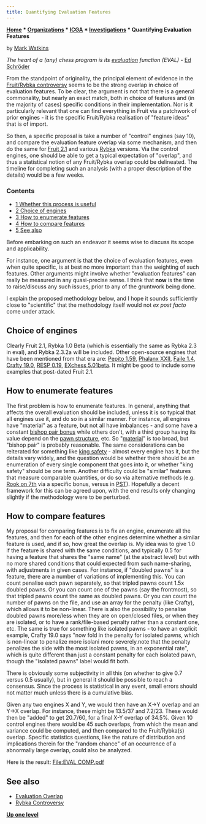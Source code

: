 ```yaml
---
title: Quantifying Evaluation Features
---
```

**[Home](Home "Home") \* [Organizations](Organizations "Organizations") \* [ICGA](ICGA "ICGA") \* [Investigations](ICGA_Investigations "ICGA Investigations") \* Quantifying Evaluation Features**


by [Mark Watkins](Mark_Watkins "Mark Watkins")


*The heart of a (any) chess program is its [evaluation](Evaluation "Evaluation") function (EVAL)* - [Ed Schröder](Ed_Schroder "Ed Schroder")


From the standpoint of originality, the principal element of evidence in the [Fruit/Rybka controversy](Rybka_Controversy "Rybka Controversy") seems to be the strong overlap in choice of evaluation features. To be clear, the argument is not that there is a general commonality, but nearly an exact match, both in choice of features and (in the majority of cases) specific conditions in their implementation. Nor is it particularly relevant that one can find everything in Fruit via a patchwork of prior engines - it is the specific Fruit/Rybka realisation of "feature ideas" that is of import.


So then, a specific proposal is take a number of "control" engines (say 10), and compare the evaluation feature overlap via some mechanism, and then do the same for [Fruit 2.1](Fruit "Fruit") and various [Rybka](Rybka "Rybka") versions. Via the control engines, one should be able to get a typical expectation of "overlap", and thus a statistical notion of any Fruit/Rybka overlap could be delineated. The timeline for completing such an analysis (with a proper description of the details) would be a few weeks.



### Contents


* [1 Whether this process is useful](#whether-this-process-is-useful)
* [2 Choice of engines](#choice-of-engines)
* [3 How to enumerate features](#how-to-enumerate-features)
* [4 How to compare features](#how-to-compare-features)
* [5 See also](#see-also)






Before embarking on such an endeavor it seems wise to discuss its scope and applicability.


For instance, one argument is that the choice of evaluation features, even when quite specific, is at best no more important than the weighting of such features. Other arguments might involve whether "evaluation features" can really be measured in any quasi-precise sense. I think that **now** is the time to raise/discuss any such issues, prior to any of the gruntwork being done.


I explain the proposed methodology below, and I hope it sounds sufficiently close to "scientific" that the methodology itself would not *ex post facto* come under attack.



## Choice of engines


Clearly Fruit 2.1, Rybka 1.0 Beta (which is essentially the same as Rybka 2.3 in eval), and Rybka 2.3.2a will be included. Other open-source engines that have been mentioned from that era are: [Pepito 1.59](Pepito "Pepito"), [Phalanx XXII](Phalanx "Phalanx"), [Faile 1.4](Faile "Faile"), [Crafty 19.0](Crafty "Crafty"), [RESP 0.19](index.php?title=RESP&action=edit&redlink=1 "RESP (page does not exist)"), [EXchess 5.01beta](EXchess "EXchess"). It might be good to include some examples that post-dated Fruit 2.1.



## How to enumerate features


The first problem is how to enumerate features. In general, anything that affects the overall evaluation should be included, unless it is so typical that all engines use it, and do so in a similar manner. For instance, all engines have "material" as a feature, but not all have imbalances - and some have a constant [bishop pair bonus](Bishop_Pair "Bishop Pair") while others don't, with a third group having its value depend on the [pawn structure](Pawn_Structure "Pawn Structure"), etc. So "[material](Material "Material")" is too broad, but "bishop pair" is probably reasonable. The same considerations can be reiterated for something like [king safety](King_Safety "King Safety") - almost every engine has it, but the details vary widely, and the question would be whether there should be an enumeration of every single component that goes into it, or whether "king safety" should be one term. Another difficulty could be "similar" features that measure comparable quantities, or do so via alternative methods (e.g. [Rook on 7th](index.php?title=Rook_On_Seventh&action=edit&redlink=1 "Rook On Seventh (page does not exist)") via a specific bonus, versus in [PST](Piece-Square_Tables "Piece-Square Tables")). Hopefully a decent framework for this can be agreed upon, with the end results only changing slightly if the methodology were to be perturbed.



## How to compare features


My proposal for comparing features is to fix an engine, enumerate all the features, and then for each of the other engines determine whether a similar feature is used, and if so, how great the overlap is. My idea was to give 1.0 if the feature is shared with the same conditions, and typically 0.5 for having a feature that shares the "same name" (at the abstract level) but with no more shared conditions that could expected from such name-sharing, with adjustments in given cases. For instance, if "doubled pawns" is a feature, there are a number of variations of implementing this. You can count penalise each pawn separately, so that tripled pawns count 1.5x doubled pawns. Or you can count one of the pawns (say the frontmost), so that tripled pawns count the same as doubled pawns. Or you can count the number of pawns on the file, and use an array for the penalty (like Crafty), which allows it to be non-linear. There is also the possibility to penalise doubled pawns more/less when they are on open/closed files, or when they are isolated, or to have a rank/file-based penalty rather than a constant one, etc. The same is true for something like isolated pawns - to have an explicit example, Crafty 19.0 says "now fold in the penalty for isolated pawns, which is non-linear to penalize more isolani more severely.note that the penalty penalizes the side with the most isolated pawns, in an exponential rate", which is quite different than just a constant penalty for each isolated pawn, though the "isolated pawns" label would fit both.


There is obviously some subjectivity in all this (on whether to give 0.7 versus 0.5 usually), but in general it should be possible to reach a consensus. Since the process is statistical in any event, small errors should not matter much unless there is a cumulative bias.


Given any two engines X and Y, we would then have an X->Y overlap and an Y->X overlap. For instance, these might be 13.5/37 and 7.2/23. These would then be "added" to get 20.7/60, for a final X-Y overlap of 34.5%. Given 10 control engines there would be 45 such overlaps, from which the mean and variance could be computed, and then compared to the Fruit/Rybka(s) overlap. Specific statistics questions, like the nature of distribution and implications therein for the "random chance" of an occurrence of a abnormally large overlap, could also be analyzed.


Here is the result: [File:EVAL COMP.pdf](File:EVAL_COMP.pdf "File:EVAL COMP.pdf")



## See also


* [Evaluation Overlap](Evaluation_Overlap "Evaluation Overlap")
* [Rybka Controversy](Rybka_Controversy "Rybka Controversy")


**[Up one level](ICGA_Investigations "ICGA Investigations")**







 
